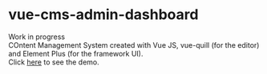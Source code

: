 # vue-cms-admin-dashboard  
Work in progress  
COntent Management System created with Vue JS, vue-quill (for the editor) and Element Plus (for the framework UI).  
Click [here](https://eldynmohammad.github.io/vue-cms-admin-dashboard) to see the demo.
